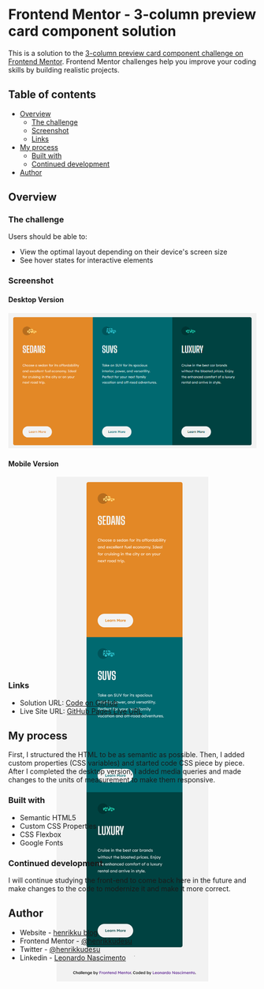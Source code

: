# Frontend Mentor - 3-column preview card component solution

This is a solution to the [3-column preview card component challenge on Frontend Mentor](https://www.frontendmentor.io/challenges/3column-preview-card-component-pH92eAR2-). Frontend Mentor challenges help you improve your coding skills by building realistic projects.

## Table of contents

- [Overview](#overview)
  - [The challenge](#the-challenge)
  - [Screenshot](#screenshot)
  - [Links](#links)
- [My process](#my-process)
  - [Built with](#built-with)
  - [Continued development](#continued-development)
- [Author](#author)

## Overview

### The challenge

Users should be able to:

- View the optimal layout depending on their device's screen size
- See hover states for interactive elements

### Screenshot

#### Desktop Version
<p align="center"><img src="./screenshots/desktop-ver.png"></p>

#### Mobile Version
<p align="center" style="height: 600px; height: 390px"><img src="./screenshots/mobile-ver.png"></p>

### Links

- Solution URL: [Code on GitHub](https://github.com/henrikkudesu/frontendmentor-challenges/tree/main/3-column-preview-card-component)
- Live Site URL: [GitHub Pages Live URL](https://henrikkudesu.github.io/frontendmentor-challenges/3-column-preview-card-component/)

## My process

First, I structured the HTML to be as semantic as possible. Then, I added custom properties (CSS variables) and started code CSS piece by piece. After I completed the desktop version, I added media queries and made changes to the units of measurement to make them responsive.

### Built with

- Semantic HTML5
- Custom CSS Properties
- CSS Flexbox
- Google Fonts

### Continued development

I will continue studying the front-end to come back here in the future and make changes to the code to modernize it and make it more correct.

## Author

- Website - [henrikku blog](https://henrikkudesu.github.io)
- Frontend Mentor - [@henrikkudesu](https://www.frontendmentor.io/profile/henrikkudesu)
- Twitter - [@henrikkudesu](https://twitter.com/henrikkudesu)
- Linkedin - [Leonardo Nascimento](https://www.linkedin.com/in/leonardo-henrikku/)

